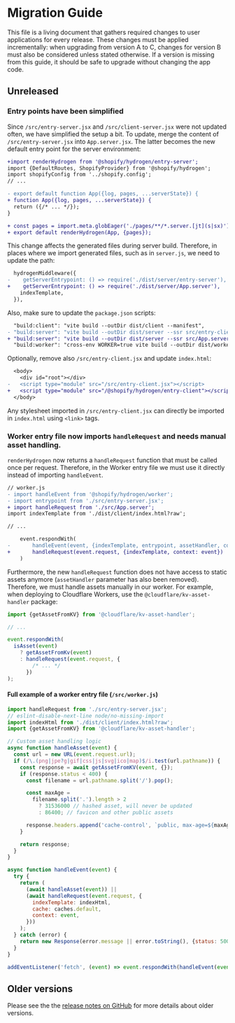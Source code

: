 # Migration Guide

This file is a living document that gathers required changes to user applications for every release. These changes must be applied incrementally: when upgrading from version A to C, changes for version B must also be considered unless stated otherwise. If a version is missing from this guide, it should be safe to upgrade without changing the app code.

## Unreleased

### Entry points have been simplified

Since `/src/entry-server.jsx` and `/src/client-server.jsx` were not updated often, we have simplified the setup a bit. To update, merge the content of `/src/entry-server.jsx` into `App.server.jsx`. The latter becomes the new default entry point for the server environment:

```diff
+import renderHydrogen from '@shopify/hydrogen/entry-server';
import {DefaultRoutes, ShopifyProvider} from '@shopify/hydrogen';
import shopifyConfig from '../shopify.config';
// ...

- export default function App({log, pages, ...serverState}) {
+ function App({log, pages, ...serverState}) {
  return ({/* ... */});
}

+ const pages = import.meta.globEager('./pages/**/*.server.[jt](s|sx)');
+ export default renderHydrogen(App, {pages});
```

This change affects the generated files during server build. Therefore, in places where we import generated files, such as in `server.js`, we need to update the path:

```diff
  hydrogenMiddleware({
-    getServerEntrypoint: () => require('./dist/server/entry-server'),
+    getServerEntrypoint: () => require('./dist/server/App.server'),
    indexTemplate,
  }),
```

Also, make sure to update the `package.json` scripts:

```diff
  "build:client": "vite build --outDir dist/client --manifest",
- "build:server": "vite build --outDir dist/server --ssr src/entry-client.jsx",
+ "build:server": "vite build --outDir dist/server --ssr src/App.server",
  "build:worker": "cross-env WORKER=true vite build --outDir dist/worker --ssr worker.js",
```

Optionally, remove also `/src/entry-client.jsx` and update `index.html`:

```diff
  <body>
    <div id="root"></div>
-   <script type="module" src="/src/entry-client.jsx"></script>
+   <script type="module" src="/@shopify/hydrogen/entry-client"></script>
  </body>
```

Any stylesheet imported in `/src/entry-client.jsx` can directly be imported in `index.html` using `<link>` tags.

### Worker entry file now imports `handleRequest` and needs manual asset handling.

`renderHydrogen` now returns a `handleRequest` function that must be called once per request. Therefore, in the Worker entry file we must use it directly instead of importing `handleEvent`.

```diff
// worker.js
- import handleEvent from '@shopify/hydrogen/worker';
- import entrypoint from './src/entry-server.jsx';
+ import handleRequest from './src/App.server';
import indexTemplate from './dist/client/index.html?raw';

// ...

    event.respondWith(
-       handleEvent(event, {indexTemplate, entrypoint, assetHandler, context: event})
+       handleRequest(event.request, {indexTemplate, context: event})
    )
```

Furthermore, the new `handleRequest` function does not have access to static assets anymore (`assetHandler` parameter has also been removed). Therefore, we must handle assets manually in our worker. For example, when deploying to Cloudflare Workers, use the `@cloudflare/kv-asset-handler` package:

```js
import {getAssetFromKV} from '@cloudflare/kv-asset-handler';

// ...

event.respondWith(
  isAsset(event)
    ? getAssetFromKv(event)
    : handleRequest(event.request, {
        /* ... */
      })
);
```

#### Full example of a worker entry file (`/src/worker.js`)

```js
import handleRequest from './src/entry-server.jsx';
// eslint-disable-next-line node/no-missing-import
import indexHtml from './dist/client/index.html?raw';
import {getAssetFromKV} from '@cloudflare/kv-asset-handler';

// Custom asset handling logic
async function handleAsset(event) {
  const url = new URL(event.request.url);
  if (/\.(png|jpe?g|gif|css|js|svg|ico|map)$/i.test(url.pathname)) {
    const response = await getAssetFromKV(event, {});
    if (response.status < 400) {
      const filename = url.pathname.split('/').pop();

      const maxAge =
        filename.split('.').length > 2
          ? 31536000 // hashed asset, will never be updated
          : 86400; // favicon and other public assets

      response.headers.append('cache-control', `public, max-age=${maxAge}`);
    }

    return response;
  }
}

async function handleEvent(event) {
  try {
    return (
      (await handleAsset(event)) ||
      (await handleRequest(event.request, {
        indexTemplate: indexHtml,
        cache: caches.default,
        context: event,
      }))
    );
  } catch (error) {
    return new Response(error.message || error.toString(), {status: 500});
  }
}

addEventListener('fetch', (event) => event.respondWith(handleEvent(event)));
```

## Older versions

Please see the the [release notes on GitHub](https://github.com/Shopify/hydrogen/releases) for more details about older versions.
